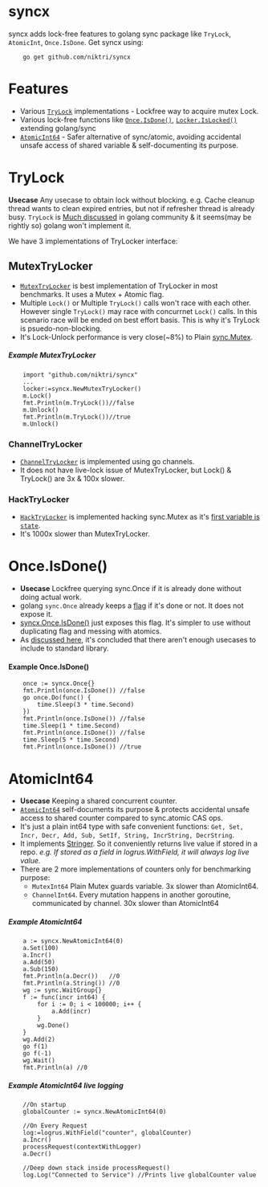 # syncx
syncx adds lock-free features to golang sync package like `TryLock`, `AtomicInt`, `Once.IsDone`.
Get syncx using:
```
    go get github.com/niktri/syncx
```


# Features
* Various [`TryLock`](https://github.com/niktri/syncx/blob/main/trylock.go) implementations - Lockfree way to acquire mutex Lock.
* Various lock-free functions like [`Once.IsDone()`]((https://github.com/niktri/syncx/blob/main/once.go)), [`Locker.IsLocked()`]((https://github.com/niktri/syncx/blob/main/trylock.go)) extending golang/sync
* [`AtomicInt64`](https://github.com/niktri/syncx/blob/main/atomic_int64.go) - Safer alternative of sync/atomic, avoiding accidental unsafe access of shared variable & self-documenting its purpose.

# TryLock
**Usecase** Any usecase to obtain lock without blocking. e.g. Cache cleanup thread wants to clean expired entries, but not if refresher thread is already busy.
`TryLock` is [Much discussed](https://github.com/golang/go/issues/6123) in golang community & it seems(may be rightly so) golang won't implement it.

We have 3 implementations of TryLocker interface:

## MutexTryLocker
* [`MutexTryLocker`](https://github.com/niktri/syncx/blob/main/trylock.go) is best implementation of TryLocker in most benchmarks. 
It uses a Mutex + Atomic flag. 
* Multiple `Lock()` or Multiple `TryLock()` calls won't race with each other. However single `TryLock()` may race with concurrnet `Lock()` calls.
In this scenario race will be ended on best effort basis.
This is why it's TryLock is psuedo-non-blocking.
* It's Lock-Unlock performance is very close(~8%) to Plain [sync.Mutex](https://golang.org/pkg/sync/#Mutex).

##### Example MutexTryLocker
```
    import "github.com/niktri/syncx"
    ...
    locker:=syncx.NewMutexTryLocker()
    m.Lock()
    fmt.Println(m.TryLock())//false
    m.Unlock()
    fmt.Println(m.TryLock())//true
    m.Unlock()
```

### ChannelTryLocker
* [`ChannelTryLocker`](https://github.com/niktri/syncx/blob/main/trylock.go) is implemented using go channels. 
* It does not have live-lock issue of MutexTryLocker, but Lock() & TryLock() are 3x & 100x slower.

### HackTryLocker
* [`HackTryLocker`](https://github.com/niktri/syncx/blob/main/trylock.go) is implemented hacking sync.Mutex as it's [first variable is `state`](https://github.com/golang/go/blob/af8748054b40e9a1e529e42a0f83cc2c90a35af6/src/sync/mutex.go#L26).
* It's 1000x slower than MutexTryLocker.

# Once.IsDone()
* **Usecase** Lockfree querying sync.Once if it is already done without doing actual work.
* golang `sync.Once` already keeps a [flag](https://github.com/golang/go/blob/af8748054b40e9a1e529e42a0f83cc2c90a35af6/src/sync/once.go#L18) if it's 
done or not. It does not expose it.
* [syncx.Once.IsDone()](https://github.com/niktri/syncx/blob/main/once.go) just exposes this flag. It's simpler to use without duplicating flag and messing with atomics.
* As [discussed here](https://github.com/golang/go/issues/41690), it's concluded that there aren't enough usecases to include to standard library.

#### Example Once.IsDone()
```
    once := syncx.Once{}
    fmt.Println(once.IsDone()) //false
    go once.Do(func() {
        time.Sleep(3 * time.Second)
    })
    fmt.Println(once.IsDone()) //false
    time.Sleep(1 * time.Second)
    fmt.Println(once.IsDone()) //false
    time.Sleep(5 * time.Second)
    fmt.Println(once.IsDone()) //true
```

# AtomicInt64
* **Usecase** Keeping a shared concurrent counter.
* [`AtomicInt64`](https://github.com/niktri/syncx/blob/main/atomic_int64.go) self-documents its purpose & protects accidental unsafe access to shared counter compared to sync.atomic CAS ops.
* It's just a plain int64 type with safe convenient functions: `Get, Set, Incr, Decr, Add, Sub, SetIf, String, IncrString, DecrString`.
* It implements [Stringer](https://golang.org/pkg/fmt/#Stringer). So it conveniently returns live value if stored in a repo. _e.g. If stored as a field in logrus.WithField, it will always log live value._
* There are 2 more implementations of counters only for benchmarking purpose: 
    * `MutexInt64` Plain Mutex guards variable. 3x slower than AtomicInt64.
    * `ChannelInt64`. Every mutation happens in another goroutine, communicated by channel. 30x slower than AtomicInt64

##### Example AtomicInt64
```
    a := syncx.NewAtomicInt64(0)
    a.Set(100)
    a.Incr()
    a.Add(50)
    a.Sub(150)
    fmt.Println(a.Decr())   //0
    fmt.Println(a.String()) //0
    wg := sync.WaitGroup{}
    f := func(incr int64) {
        for i := 0; i < 100000; i++ {
            a.Add(incr)
        }
        wg.Done()
    }
    wg.Add(2)
    go f(1)
    go f(-1)
    wg.Wait()
    fmt.Println(a) //0
```
##### Example AtomicInt64 live logging
```
    //On startup
    globalCounter := syncx.NewAtomicInt64(0)

    //On Every Request
    log:=logrus.WithField("counter", globalCounter)
    a.Incr()
    processRequest(contextWithLogger)
    a.Decr()

    //Deep down stack inside processRequest()
    log.Log("Connected to Service") //Prints live globalCounter value    
```